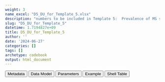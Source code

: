 ```yaml
---
weight: 3
name_excel: "D5_DU_for_Template_5.xlsx"
description: "numbers to be included in Template 5:  Prevalence of MS stratified by age at LMP and calendar period per 1,000 pregnancies"
slug: "D5_DU_for_Template_5"
datetime: 1.7194827e+09
title: D5_DU_for_Template_5
author: ''
date: '2024-06-27'
categories: []
tags: []
archetype: codebook
output: html_document
---
```


<script src="/rmarkdown-libs/core-js/shim.min.js"></script>
<script src="/rmarkdown-libs/react/react.min.js"></script>
<script src="/rmarkdown-libs/react/react-dom.min.js"></script>
<script src="/rmarkdown-libs/reactwidget/react-tools.js"></script>
<script src="/rmarkdown-libs/htmlwidgets/htmlwidgets.js"></script>
<link href="/rmarkdown-libs/reactable/reactable.css" rel="stylesheet" />
<script src="/rmarkdown-libs/reactable-binding/reactable.js"></script>
<div class="tab">
<button class="tablinks" onclick="openCity(event, &#39;Metadata&#39;)" id="defaultOpen">Metadata</button>
<button class="tablinks" onclick="openCity(event, &#39;Data Model&#39;)">Data Model</button>
<button class="tablinks" onclick="openCity(event, &#39;Parameters&#39;)">Parameters</button>
<button class="tablinks" onclick="openCity(event, &#39;Example&#39;)">Example</button>
<button class="tablinks" onclick="openCity(event, &#39;Shell Table&#39;)">Shell Table</button>
</div>
<div class="tabcontent"></div>
<div id="Shell Table" class="tabcontent">
<div id="htmlwidget-1" class="reactable html-widget" style="width:auto;height:600px;"></div>
<script type="application/json" data-for="htmlwidget-1">{"x":{"tag":{"name":"Reactable","attribs":{"data":{"Calendar period in study":["2005-2009","2005-2009","2005-2009","2005-2009","2005-2009","2005-2009","2005-2009","2005-2009","2010-2014","2010-2014","2010-2014","2010-2014","2010-2014","2010-2014","2010-2014","2010-2014","2015-2019","2015-2019","2015-2019","2015-2019"],"Age at LMP":["15-19","20-24","25-29","30-34","35-39","40-44","45-49","All","15-19","20-24","25-29","30-34","35-39","40-44","45-49","All","15-19","20-24","25-29","30-34"],"Number of pregnancies from women with MS":["n1_2005-2009_15-19",null,null,null,null,null,null,null,null,null,null,null,null,null,null,null,null,null,null,null],"Number of pregnancies in study population":["n2_2005-2009_15-19",null,null,null,null,null,null,null,null,null,null,null,null,null,null,null,null,null,null,null],"Prevalence per 1,000  pregnancies":["n3_2005-2009_15-19",null,null,null,null,null,null,null,null,null,null,null,null,null,null,null,null,null,null,null],"95% Confidence Interval1":["(n4_2005-2009_15-19 - n5_2005-2009_15-19)",null,null,null,null,null,null,null,null,null,null,null,null,null,null,null,null,null,null,null]},"columns":[{"id":"Calendar period in study","name":"Calendar period in study","type":"character"},{"id":"Age at LMP","name":"Age at LMP","type":"character"},{"id":"Number of pregnancies from women with MS","name":"Number of pregnancies from women with MS","type":"character"},{"id":"Number of pregnancies in study population","name":"Number of pregnancies in study population","type":"character"},{"id":"Prevalence per 1,000  pregnancies","name":"Prevalence per 1,000  pregnancies","type":"character"},{"id":"95% Confidence Interval1","name":"95% Confidence Interval1","type":"character"}],"sortable":false,"searchable":true,"pagination":false,"highlight":true,"bordered":true,"striped":true,"style":{"maxWidth":1800},"height":"600px","dataKey":"7093f654cff5257d834a2d7d11194dd3"},"children":[]},"class":"reactR_markup"},"evals":[],"jsHooks":[]}</script>
</div>
